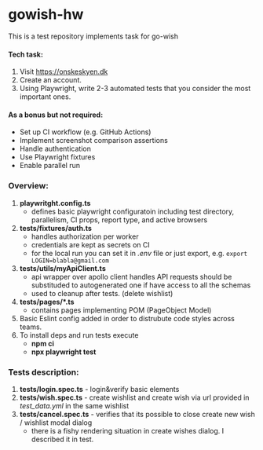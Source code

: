 # gowish-hw
This is a test repository implements task for go-wish

#### Tech task:
1. Visit https://onskeskyen.dk
2. Create an account.
3. Using Playwright, write 2-3 automated tests that you consider the most important ones.
#### As a bonus but not required:
- Set up CI workflow (e.g. GitHub Actions)
- Implement screenshot comparison assertions
- Handle authentication
- Use Playwright fixtures
- Enable parallel run

### Overview:
1. **playwritght.config.ts**
   - defines basic playwright configuratoin including test directory, parallelism, CI props, report type, and active browsers
2. **tests/fixtures/auth.ts**
   - handles authorization per worker
   - credentials are kept as secrets on CI
   - for the local run you can set it in *.env* file or just export, e.g. `export LOGIN=blabla@gmail.com`
3. **tests/utils/myApiClient.ts**
   - api wrapper over apollo client handles API requests should be substituded to autogenerated one if have access to all the schemas
   - used to cleanup after tests. (delete wishlist)
4. **tests/pages/*.ts**
   - contains pages implementing POM (PageObject Model)
5. Basic Eslint config added in order to distrubute code styles across teams.
6. To install deps and run tests execute
   - **npm ci**
   - **npx playwright test**

### Tests description:
1. **tests/login.spec.ts** - login&verify basic elements
2. **tests/wish.spec.ts** - create wishlist and create wish via url provided in *test_data.yml* in the same wishlist
3. **tests/cancel.spec.ts** - verifies that its possible to close create new wish / wishlist modal dialog
   - there is a fishy rendering situation in create wishes dialog. I described it in test.

